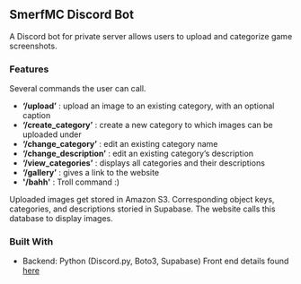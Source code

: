 ## SmerfMC Discord Bot
A Discord bot for private server allows users to upload and categorize game screenshots.

### Features
Several commands the user can call.
- **‘/upload’** : upload an image to an existing category, with an optional caption
- **‘/create_category’** : create a new category to which images can be uploaded under
- **‘/change_category’** : edit an existing category name
- **‘/change_description’** : edit an existing category’s description
- **‘/view_categories’** : displays all categories and their descriptions
- **‘/gallery’** : gives a link to the website
- **'/bahh'** : Troll command :)

Uploaded images get stored in Amazon S3. Corresponding object keys, categories, and descriptions storied in Supabase. The website calls this database to display images.

### Built With
- Backend: Python (Discord.py, Boto3, Supabase)
Front end details found [here](https://github.com/Jordanjt4/SmerfMC-Gallery)